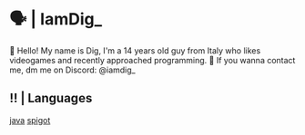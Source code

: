 # 🗣️ | IamDig_
👋 Hello! My name is Dig, I'm a 14 years old guy from Italy who likes videogames and recently approached programming.
🪼 If you wanna contact me, dm me on Discord: @iamdig_
## ‼️ | Languages
[java](https://github.com/user-attachments/assets/9afcc482-bdf8-4ae0-bb4c-acbae40dbc50)
[spigot](https://github.com/user-attachments/assets/77732d9d-c6fd-4c47-b3ec-c73e5f334994)
